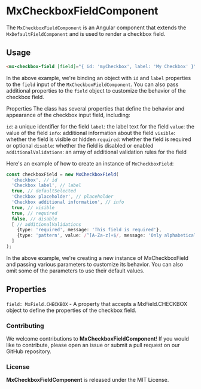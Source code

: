 # MxCheckboxFieldComponent

The `MxCheckboxFieldComponent` is an Angular component that extends the `MxDefaultFieldComponent` and is used to render a checkbox field. 

## Usage

```html
<mx-checkbox-field [field]="{ id: 'myCheckbox', label: 'My Checkbox' }"></mx-checkbox-field>
```

In the above example, we're binding an object with `id` and `label` properties to the `field` input of the `MxCheckboxFieldComponent`. You can also pass additional properties to the `field` object to customize the behavior of the checkbox field.

Properties
The class has several properties that define the behavior and appearance of the checkbox input field, including:

`id`: a unique identifier for the field
`label`: the label text for the field
`value`: the value of the field
`info`: additional information about the field
`visible`: whether the field is visible or hidden
`required`: whether the field is required or optional
`disable`: whether the field is disabled or enabled
`additionalValidations`: an array of additional validation rules for the field

Here's an example of how to create an instance of `MxCheckboxField`:
```ts
const checkboxField = new MxCheckboxField(
  'checkbox', // id
  'Checkbox label', // label
  true, // defaultSelected
  'Checkbox placeholder', // placeholder
  'Checkbox additional information', // info
  true, // visible
  true, // required
  false, // disable
  [ // additionalValidations
    {type: 'required', message: 'This field is required'},
    {type: 'pattern', value: /^[A-Za-z]+$/, message: 'Only alphabetical characters allowed'}
  ]
);
```

In the above example, we're creating a new instance of MxCheckboxField and passing various parameters to customize its behavior. You can also omit some of the parameters to use their default values.

## Properties
`field: MxField.CHECKBOX` - A property that accepts a MxField.CHECKBOX object to define the properties of the checkbox field.

### Contributing
We welcome contributions to **MxCheckboxFieldComponent**! If you would like to contribute, please open an issue or submit a pull request on our GitHub repository.

### License
**MxCheckboxFieldComponent** is released under the MIT License.

